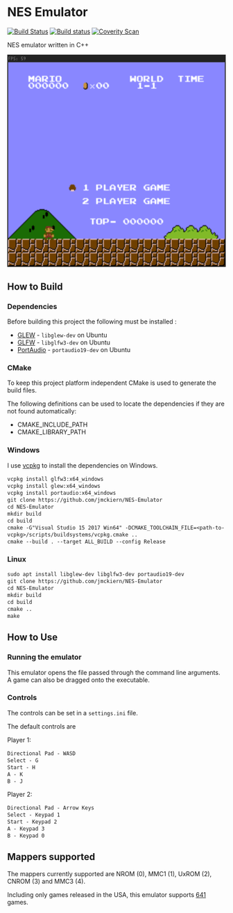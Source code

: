 # NES Emulator

[![Build Status](https://travis-ci.com/JMcKiern/NES-Emulator.svg?branch=master)](https://travis-ci.com/JMcKiern/NES-Emulator)
[![Build status](https://ci.appveyor.com/api/projects/status/mgv6b0ply361d6nx?svg=true)](https://ci.appveyor.com/project/JMcKiern/nes-emulator)
[![Coverity Scan](https://scan.coverity.com/projects/19074/badge.svg)](https://scan.coverity.com/projects/jmckiern-nes-emulator)

NES emulator written in C++
<div align="center">
<img src="demo.gif">
</div>

## How to Build

### Dependencies

Before building this project the following must be installed :
- [GLEW](http://glew.sourceforge.net/) - `libglew-dev` on Ubuntu
- [GLFW](https://www.glfw.org/download.html) - `libglfw3-dev` on Ubuntu
- [PortAudio](http://www.portaudio.com/) - `portaudio19-dev` on Ubuntu

### CMake

To keep this project platform independent CMake is used to generate the build files.

The following definitions can be used to locate the dependencies if they are not found automatically:
- CMAKE\_INCLUDE\_PATH
- CMAKE\_LIBRARY\_PATH

### Windows

I use [vcpkg](https://github.com/microsoft/vcpkg) to install the dependencies on Windows.

```
vcpkg install glfw3:x64_windows
vcpkg install glew:x64_windows
vcpkg install portaudio:x64_windows
git clone https://github.com/jmckiern/NES-Emulator
cd NES-Emulator
mkdir build
cd build
cmake -G"Visual Studio 15 2017 Win64" -DCMAKE_TOOLCHAIN_FILE=<path-to-vcpkg>/scripts/buildsystems/vcpkg.cmake ..
cmake --build . --target ALL_BUILD --config Release
```

### Linux

```
sudo apt install libglew-dev libglfw3-dev portaudio19-dev
git clone https://github.com/jmckiern/NES-Emulator
cd NES-Emulator
mkdir build
cd build
cmake ..
make
```

## How to Use

### Running the emulator

This emulator opens the file passed through the command line arguments. A game can also be dragged onto the executable.

### Controls

The controls can be set in a `settings.ini` file.

The default controls are

Player 1:
```
Directional Pad - WASD
Select - G
Start - H
A - K
B - J
```

Player 2:
```
Directional Pad - Arrow Keys
Select - Keypad 1
Start - Keypad 2
A - Keypad 3
B - Keypad 0
```

## Mappers supported

The mappers currently supported are NROM (0), MMC1 (1), UxROM (2), CNROM (3) and MMC3 (4).

Including only games released in the USA, this emulator supports [641](http://bootgod.dyndns.org:7777/search.php?region=USA&system=NTSC&ines_op=%3C%3D%60%40%60&ines=04) games.
